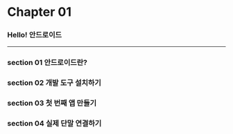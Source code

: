 # Chapter 01
### Hello! 안드로이드
---
### section 01 안드로이드란?
### section 02 개발 도구 설치하기
### section 03 첫 번째 앱 만들기

### section 04 실제 단말 연결하기